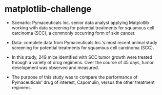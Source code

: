# matplotlib-challenge
* Scenario: Pymaceuticals Inc. senior data analyst applying Matplotlib working with data screening for potential treatments for squamous cell carcinoma (SCC), a commonly occurring form of skin cancer.

* Data: complete data from Pymaceuticals Inc.'s most recent animal study screening for potential treatments for squamous cell carcinoma (SCC). 
* In this study, 249 mice identified with SCC tumor growth were treated through a variety of drug regimens. Over the course of 45 days, tumor development was observed and measured.
* The purpose of this study was to compare the performance of Pymaceuticals' drug of interest, Capomulin, versus the other treatment regimens.
